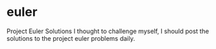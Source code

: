 # euler
Project Euler Solutions
I thought to challenge myself, I should post the solutions to the project euler problems daily.

